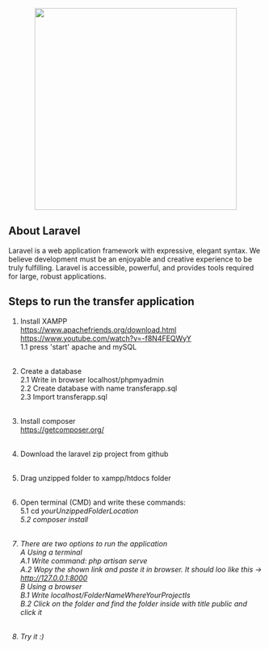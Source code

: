 <p align="center"><img src="https://res.cloudinary.com/dtfbvvkyp/image/upload/v1566331377/laravel-logolockup-cmyk-red.svg" width="400"></p>

## About Laravel

Laravel is a web application framework with expressive, elegant syntax. We believe development must be an enjoyable and creative experience to be truly fulfilling.
Laravel is accessible, powerful, and provides tools required for large, robust applications.

## Steps to run the transfer application

1. Install XAMPP<br>
    https://www.apachefriends.org/download.html<br>
    https://www.youtube.com/watch?v=-f8N4FEQWyY<br>
    1.1 press 'start' apache and mySQL <br><br>
    
2. Create a database<br>
    2.1 Write in browser localhost/phpmyadmin<br>
    2.2 Create database with name transferapp.sql<br>
    2.3 Import transferapp.sql<br><br>
    
3. Install composer <br>
    https://getcomposer.org/<br><br>
    
4. Download the laravel zip project from github<br><br>

5. Drag unzipped folder to xampp/htdocs folder<br><br>

6. Open terminal (CMD) and write these commands:<br>
    5.1 cd <i>yourUnzippedFolderLocation<i><br>
    5.2 composer install<br><br>
    
7. There are two options to run the application<br>
    A Using a terminal<br>
        A.1 Write command: php artisan serve<br>
        A.2 Wopy the shown link and paste it in browser. It should loo like this -> http://127.0.0.1:8000<br>
    B Using a browser<br>
        B.1 Write localhost/<i>FolderNameWhereYourProjectIs<i><br>
        B.2 Click on the folder and find the folder inside with title <i>public<i> and click it <br><br>
    
8. Try it :)<br><br>

